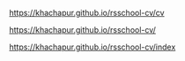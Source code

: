 https://khachapur.github.io/rsschool-cv/cv

https://khachapur.github.io/rsschool-cv/

https://khachapur.github.io/rsschool-cv/index